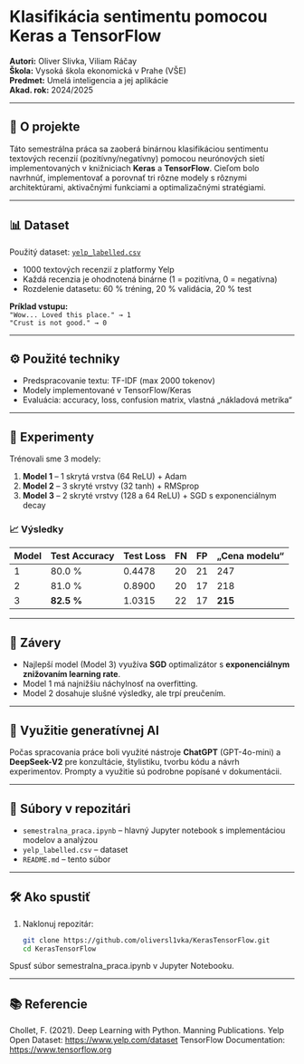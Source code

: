 # Klasifikácia sentimentu pomocou Keras a TensorFlow

**Autori:** Oliver Slivka, Viliam Ráčay  
**Škola:** Vysoká škola ekonomická v Prahe (VŠE)  
**Predmet:** Umelá inteligencia a jej aplikácie  
**Akad. rok:** 2024/2025  

---

## 🧠 O projekte

Táto semestrálna práca sa zaoberá binárnou klasifikáciou sentimentu textových recenzií (pozitívny/negatívny) pomocou neurónových sietí implementovaných v knižniciach **Keras** a **TensorFlow**. Cieľom bolo navrhnúť, implementovať a porovnať tri rôzne modely s rôznymi architektúrami, aktivačnými funkciami a optimalizačnými stratégiami.

---

## 📊 Dataset

Použitý dataset: [`yelp_labelled.csv`](./yelp_labelled.csv)  
- 1000 textových recenzií z platformy Yelp  
- Každá recenzia je ohodnotená binárne (1 = pozitívna, 0 = negatívna)  
- Rozdelenie datasetu: 60 % tréning, 20 % validácia, 20 % test

**Príklad vstupu:**  
`"Wow... Loved this place." → 1`  
`"Crust is not good." → 0`

---

## ⚙️ Použité techniky

- Predspracovanie textu: TF-IDF (max 2000 tokenov)
- Modely implementované v TensorFlow/Keras
- Evaluácia: accuracy, loss, confusion matrix, vlastná „nákladová metrika“

---

## 🧪 Experimenty

Trénovali sme 3 modely:

1. **Model 1** – 1 skrytá vrstva (64 ReLU) + Adam  
2. **Model 2** – 3 skryté vrstvy (32 tanh) + RMSprop  
3. **Model 3** – 2 skryté vrstvy (128 a 64 ReLU) + SGD s exponenciálnym decay  

### 📈 Výsledky

| Model | Test Accuracy | Test Loss | FN | FP | „Cena modelu“ |
|-------|---------------|-----------|----|----|----------------|
| 1     | 80.0 %        | 0.4478    | 20 | 21 | 247            |
| 2     | 81.0 %        | 0.8900    | 20 | 17 | 218            |
| 3     | **82.5 %**    | 1.0315    | 22 | 17 | **215**        |

---

## 📌 Závery

- Najlepší model (Model 3) využíva **SGD** optimalizátor s **exponenciálnym znižovaním learning rate**.
- Model 1 má najnižšiu náchylnosť na overfitting.
- Model 2 dosahuje slušné výsledky, ale trpí preučením.

---

## 🤖 Využitie generatívnej AI

Počas spracovania práce boli využité nástroje **ChatGPT** (GPT-4o-mini) a **DeepSeek-V2** pre konzultácie, štylistiku, tvorbu kódu a návrh experimentov. Prompty a využitie sú podrobne popísané v dokumentácii.

---

## 📂 Súbory v repozitári

- `semestralna_praca.ipynb` – hlavný Jupyter notebook s implementáciou modelov a analýzou  
- `yelp_labelled.csv` – dataset  
- `README.md` – tento súbor  

---

## 🛠️ Ako spustiť

1. Naklonuj repozitár:
   ```bash
   git clone https://github.com/oliversl1vka/KerasTensorFlow.git
   cd KerasTensorFlow
Spusť súbor semestralna_praca.ipynb v Jupyter Notebooku.

---

## 📚 Referencie

Chollet, F. (2021). Deep Learning with Python. Manning Publications.
Yelp Open Dataset: https://www.yelp.com/dataset
TensorFlow Documentation: https://www.tensorflow.org